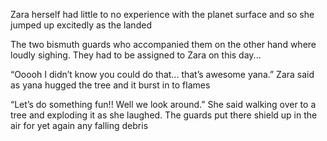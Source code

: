 Zara herself had little to no experience with the planet surface and so she jumped up excitedly as the landed 

The two bismuth guards who accompanied them on the other hand where loudly sighing. They had to be assigned to Zara on this day... 

“Ooooh I didn’t know you could do that... that’s awesome yana.” Zara said as yana hugged the tree and it burst in to flames 

“Let’s do something fun!! Well we look around.” She said walking over to a tree and exploding it as she laughed. The guards put there shield up in the air for yet again any falling debris